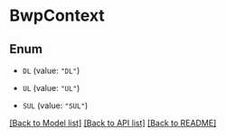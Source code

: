 # BwpContext

## Enum


* `DL` (value: `"DL"`)

* `UL` (value: `"UL"`)

* `SUL` (value: `"SUL"`)


[[Back to Model list]](../README.md#documentation-for-models) [[Back to API list]](../README.md#documentation-for-api-endpoints) [[Back to README]](../README.md)


